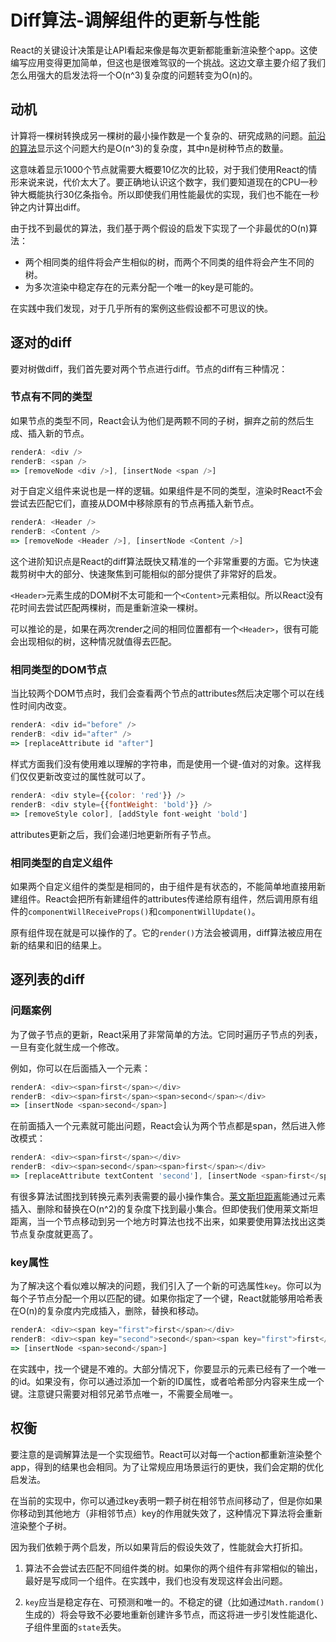 # Diff算法-调解组件的更新与性能

React的关键设计决策是让API看起来像是每次更新都能重新渲染整个app。这使编写应用变得更加简单，但这也是很难驾驭的一个挑战。这边文章主要介绍了我们怎么用强大的启发法将一个O(n^3)复杂度的问题转变为O(n)的。

## 动机

计算将一棵树转换成另一棵树的最小操作数是一个复杂的、研究成熟的问题。[前沿的算法](http://grfia.dlsi.ua.es/ml/algorithms/references/editsurvey_bille.pdf)显示这个问题大约是O(n^3)的复杂度，其中n是树种节点的数量。

这意味着显示1000个节点就需要大概要10亿次的比较，对于我们使用React的情形来说来说，代价太大了。要正确地认识这个数字，我们要知道现在的CPU一秒钟大概能执行30亿条指令。所以即使我们用性能最优的实现，我们也不能在一秒钟之内计算出diff。

由于找不到最优的算法，我们基于两个假设的启发下实现了一个非最优的O(n)算法：

- 两个相同类的组件将会产生相似的树，而两个不同类的组件将会产生不同的树。
- 为多次渲染中稳定存在的元素分配一个唯一的key是可能的。

在实践中我们发现，对于几乎所有的案例这些假设都不可思议的快。

## 逐对的diff

要对树做diff，我们首先要对两个节点进行diff。节点的diff有三种情况：

### 节点有不同的类型

如果节点的类型不同，React会认为他们是两颗不同的子树，摒弃之前的然后生成、插入新的节点。

```js
renderA: <div />
renderB: <span />
=> [removeNode <div />], [insertNode <span />]
```

对于自定义组件来说也是一样的逻辑。如果组件是不同的类型，渲染时React不会尝试去匹配它们，直接从DOM中移除原有的节点再插入新节点。

```js
renderA: <Header />
renderB: <Content />
=> [removeNode <Header />], [insertNode <Content />]
```

这个进阶知识点是React的diff算法既快又精准的一个非常重要的方面。它为快速裁剪树中大的部分、快速聚焦到可能相似的部分提供了非常好的启发。

`<Header>`元素生成的DOM树不太可能和一个`<Content>`元素相似。所以React没有花时间去尝试匹配两棵树，而是重新渲染一棵树。

可以推论的是，如果在两次render之间的相同位置都有一个`<Header>`，很有可能会出现相似的树，这种情况就值得去匹配。

### 相同类型的DOM节点

当比较两个DOM节点时，我们会查看两个节点的attributes然后决定哪个可以在线性时间内改变。

```js
renderA: <div id="before" />
renderB: <div id="after" />
=> [replaceAttribute id "after"]
```

样式方面我们没有使用难以理解的字符串，而是使用一个键-值对的对象。这样我们仅仅更新改变过的属性就可以了。

```js
renderA: <div style={{color: 'red'}} />
renderB: <div style={{fontWeight: 'bold'}} />
=> [removeStyle color], [addStyle font-weight 'bold']
```

attributes更新之后，我们会递归地更新所有子节点。

### 相同类型的自定义组件

如果两个自定义组件的类型是相同的，由于组件是有状态的，不能简单地直接用新建组件。React会把所有新建组件的attributes传递给原有组件，然后调用原有组件的`componentWillReceiveProps()`和`componentWillUpdate()`。

原有组件现在就是可以操作的了。它的`render()`方法会被调用，diff算法被应用在新的结果和旧的结果上。

## 逐列表的diff

### 问题案例

为了做子节点的更新，React采用了非常简单的方法。它同时遍历子节点的列表，一旦有变化就生成一个修改。

例如，你可以在后面插入一个元素：

```js
renderA: <div><span>first</span></div>
renderB: <div><span>first</span><span>second</span></div>
=> [insertNode <span>second</span>]
```

在前面插入一个元素就可能出问题，React会认为两个节点都是span，然后进入修改模式：

```js
renderA: <div><span>first</span></div>
renderB: <div><span>second</span><span>first</span></div>
=> [replaceAttribute textContent 'second'], [insertNode <span>first</span>]
```

有很多算法试图找到转换元素列表需要的最小操作集合。[莱文斯坦距离](https://en.wikipedia.org/wiki/Levenshtein_distance)能通过元素插入、删除和替换在O(n^2)的复杂度下找到最小集合。但即使我们使用莱文斯坦距离，当一个节点移动到另一个地方时算法也找不出来，如果要使用算法找出这类节点复杂度就更高了。

### key属性

为了解决这个看似难以解决的问题，我们引入了一个新的可选属性`key`。你可以为每个子节点分配一个用以匹配的键。如果你指定了一个键，React就能够用哈希表在O(n)的复杂度内完成插入，删除，替换和移动。

```js
renderA: <div><span key="first">first</span></div>
renderB: <div><span key="second">second</span><span key="first">first</span></div>
=> [insertNode <span>second</span>]
```

在实践中，找一个键是不难的。大部分情况下，你要显示的元素已经有了一个唯一的id。如果没有，你可以通过添加一个新的ID属性，或者哈希部分内容来生成一个键。注意键只需要对相邻兄弟节点唯一，不需要全局唯一。

## 权衡

要注意的是调解算法是一个实现细节。React可以对每一个action都重新渲染整个app，得到的结果也会相同。为了让常规应用场景运行的更快，我们会定期的优化启发法。

在当前的实现中，你可以通过key表明一颗子树在相邻节点间移动了，但是你如果你移动到其他地方（非相邻节点）key的作用就失效了，这种情况下算法将会重新渲染整个子树。

因为我们依赖于两个启发，所以如果背后的假设失效了，性能就会大打折扣。

1. 算法不会尝试去匹配不同组件类的树。如果你的两个组件有非常相似的输出，最好是写成同一个组件。在实践中，我们也没有发现这样会出问题。

2. `key`应当是稳定存在、可预测和唯一的。不稳定的键（比如通过`Math.random()`生成的）将会导致不必要地重新创建许多节点，而这将进一步引发性能退化、子组件里面的`state`丢失。